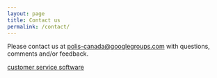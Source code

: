 ```yaml
---
layout: page
title: Contact us
permalink: /contact/
---
```


Please contact us at polis-canada@googlegroups.com with questions, comments and/or feedback.

<div data-id="25de160ac3" class="livechat_button">
  <a href="https://www.livechatinc.com/customer-service-software/?partner=lc_8491674&amp;utm_source=chat_button">
    customer service software
  </a>
</div>
